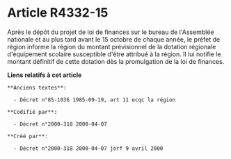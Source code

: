 # Article R4332-15

Après le dépôt du projet de loi de finances sur le bureau de l'Assemblée nationale et au plus tard avant le 15 octobre de
chaque année, le préfet de région informe la région du montant prévisionnel de la dotation régionale d'équipement scolaire
susceptible d'être attribué à la région. Il lui notifie le montant définitif de cette dotation dès la promulgation de la loi
de finances.

**Liens relatifs à cet article**

	**Anciens textes**:

	  - Décret n°85-1036 1985-09-19, art 11 ecqc la région

	**Codifié par**:

	  - Décret n°2000-318 2000-04-07

	**Créé par**:

	  - Décret n°2000-318 2000-04-07 jorf 9 avril 2000

